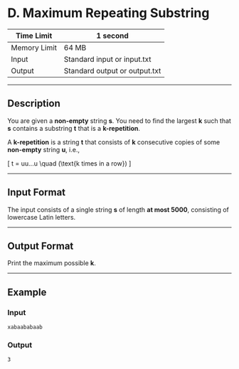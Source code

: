 # D. Maximum Repeating Substring

| Time Limit | 1 second |
|------------|----------|
| Memory Limit | 64 MB |
| Input | Standard input or input.txt |
| Output | Standard output or output.txt |

---

## **Description**

You are given a **non-empty** string **s**. You need to find the largest **k** such that **s** contains a substring **t** that is a **k-repetition**.  

A **k-repetition** is a string **t** that consists of **k** consecutive copies of some **non-empty** string **u**, i.e.,  

\[
t = uu...u \quad (\text{k times in a row})
\]

---

## **Input Format**

The input consists of a single string **s** of length **at most 5000**, consisting of lowercase Latin letters.

---

## **Output Format**

Print the maximum possible **k**.

---

## **Example**  

### **Input**  

    xabaababaab  

### **Output**  

    3  
